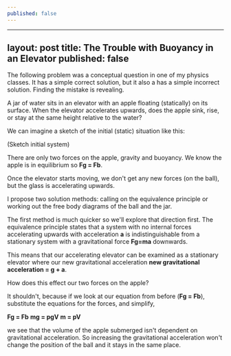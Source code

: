 ```yaml
---
published: false
---
```

---
layout: post
title: The Trouble with Buoyancy in an Elevator
published: false
---

The following problem was a conceptual question in one of my physics classes. It has a simple correct solution, but it also a has a simple incorrect solution. Finding the mistake is revealing.

A jar of water sits in an elevator with an apple floating (statically) on its surface. When the elevator accelerates upwards, does the apple sink, rise, or stay at the same height relative to the water?

We can imagine a sketch of the initial (static) situation like this:

(Sketch initial system)

There are only two forces on the apple, gravity and buoyancy. We know the apple is in equilibrium so **Fg = Fb**.

Once the elevator starts moving, we don't get any new forces (on the ball), but the glass is accelerating upwards.

I propose two solution methods: calling on the equivalence principle or working out the free body diagrams of the ball and the jar.

The first method is much quicker so we'll explore that direction first. The equivalence principle states that a system with no internal forces accelerating upwards with acceleration **a** is indistinguishable from a stationary system with a gravitational force **Fg=ma** downwards.

This means that our accelerating elevator can be examined as a stationary elevator where our new gravitational acceleration **new gravitational acceleration = g + a**.

How does this effect our two forces on the apple?

It shouldn't, because if we look at our equation from before (**Fg = Fb**), substitute the equations for the forces, and simplify,

**Fg = Fb**
**mg = pgV**
**m = pV**

we see that the volume of the apple submerged isn't dependent on gravitational acceleration. So increasing the gravitational acceleration won't change the position of the ball and it stays in the same place.



